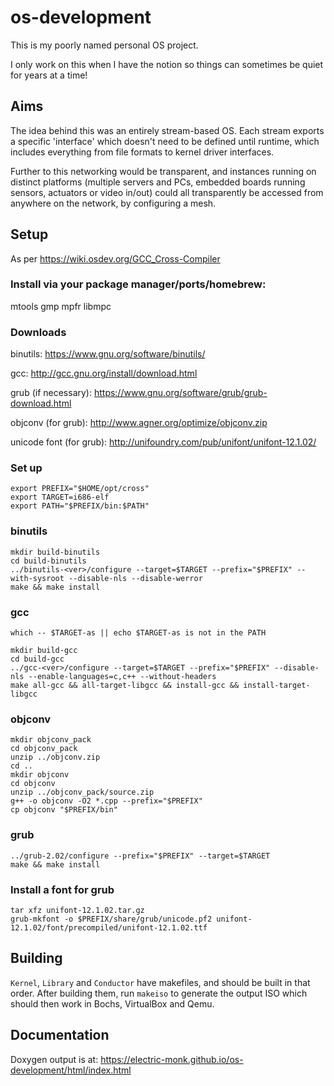 # os-development

This is my poorly named personal OS project.

I only work on this when I have the notion so things can sometimes be quiet for years at a time!

## Aims

The idea behind this was an entirely stream-based OS. Each stream exports a specific 'interface' which doesn't need to be defined until runtime, which includes everything from file formats to kernel driver interfaces.

Further to this networking would be transparent, and instances running on distinct platforms (multiple servers and PCs, embedded boards running sensors, actuators or video in/out) could all transparently be accessed from anywhere on the network, by configuring a mesh.

## Setup

As per https://wiki.osdev.org/GCC_Cross-Compiler

### Install via your package manager/ports/homebrew:
mtools
gmp
mpfr
libmpc

### Downloads

binutils: https://www.gnu.org/software/binutils/

gcc: http://gcc.gnu.org/install/download.html

grub (if necessary): https://www.gnu.org/software/grub/grub-download.html

objconv (for grub): http://www.agner.org/optimize/objconv.zip

unicode font (for grub): http://unifoundry.com/pub/unifont/unifont-12.1.02/

### Set up

```
export PREFIX="$HOME/opt/cross"
export TARGET=i686-elf
export PATH="$PREFIX/bin:$PATH"
```

### binutils

```
mkdir build-binutils
cd build-binutils
../binutils-<ver>/configure --target=$TARGET --prefix="$PREFIX" --with-sysroot --disable-nls --disable-werror
make && make install
```

### gcc

```
which -- $TARGET-as || echo $TARGET-as is not in the PATH
 
mkdir build-gcc
cd build-gcc
../gcc-<ver>/configure --target=$TARGET --prefix="$PREFIX" --disable-nls --enable-languages=c,c++ --without-headers
make all-gcc && all-target-libgcc && install-gcc && install-target-libgcc
```

### objconv

```
mkdir objconv_pack
cd objconv_pack
unzip ../objconv.zip
cd ..
mkdir objconv
cd objconv
unzip ../objconv_pack/source.zip
g++ -o objconv -O2 *.cpp --prefix="$PREFIX"
cp objconv "$PREFIX/bin"
```

### grub

```
../grub-2.02/configure --prefix="$PREFIX" --target=$TARGET
make && make install
```

### Install a font for grub

```
tar xfz unifont-12.1.02.tar.gz
grub-mkfont -o $PREFIX/share/grub/unicode.pf2 unifont-12.1.02/font/precompiled/unifont-12.1.02.ttf
```

## Building

`Kernel`, `Library` and `Conductor` have makefiles, and should be built in that order. After building them, run `makeiso` to generate the output ISO which should then work in Bochs, VirtualBox and Qemu.

## Documentation

Doxygen output is at:
https://electric-monk.github.io/os-development/html/index.html
